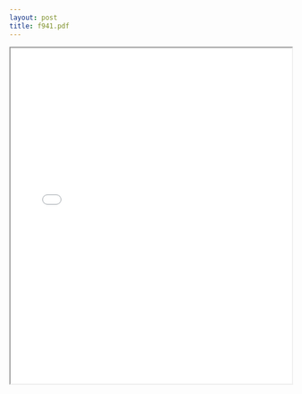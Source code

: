 ```yaml
---
layout: post
title: f941.pdf
---
```


<div class="pdf-container">
<iframe src="/ea/assets/pdfs/f941.pdf" height="600" width="100%" allowFullScreen="true"></iframe>
</div>

